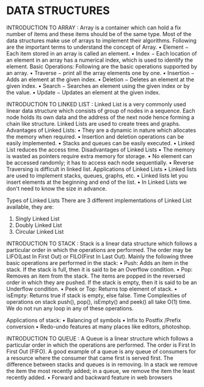 # DATA STRUCTURES
INTRODUCTION TO ARRAY :
Array is a container which can hold a fix number of items and these items should be of the same type. Most of the data structures make use of arrays to implement their algorithms. Following are the important terms to understand the concept of Array.
•	Element − Each item stored in an array is called an element.
•	Index − Each location of an element in an array has a numerical index, which is used to identify the element.
Basic Operations:
Following are the basic operations supported by an array.
•	Traverse − print all the array elements one by one.
•	Insertion − Adds an element at the given index.
•	Deletion − Deletes an element at the given index.
•	Search − Searches an element using the given index or by the value.
•	Update − Updates an element at the given index.

INTRODUCTION TO LINKED LIST :
Linked List is a very commonly used linear data structure which consists of group of nodes in a sequence.
Each node holds its own data and the address of the next node hence forming a chain like structure.
Linked Lists are used to create trees and graphs.
Advantages of Linked Lists:
•	They are a dynamic in nature which allocates the memory when required.
•	Insertion and deletion operations can be easily implemented.
•	Stacks and queues can be easily executed.
•	Linked List reduces the access time.
Disadvantages of Linked Lists
•	The memory is wasted as pointers require extra memory for storage.
•	No element can be accessed randomly; it has to access each node sequentially.
•	Reverse Traversing is difficult in linked list.
Applications of Linked Lists
•	Linked lists are used to implement stacks, queues, graphs, etc.
•	Linked lists let you insert elements at the beginning and end of the list.
•	In Linked Lists we don't need to know the size in advance.

 Types of Linked Lists
There are 3 different implementations of Linked List available, they are:
1.	Singly Linked List
2.	Doubly Linked List
3.	Circular Linked List

INTRODUCTION TO STACK :
Stack is a linear data structure which follows a particular order in which the operations are performed. The order may be LIFO(Last In First Out) or FILO(First In Last Out).
Mainly the following three basic operations are performed in the stack:
•	Push: Adds an item in the stack. If the stack is full, then it is said to be an Overflow condition.
•	Pop: Removes an item from the stack. The items are popped in the reversed order in which they are pushed. If the stack is empty, then it is said to be an Underflow condition.
•	Peek or Top: Returns top element of stack.
•	isEmpty: Returns true if stack is empty, else false.
Time Complexities of operations on stack
push(), pop(), isEmpty() and peek() all take O(1) time. We do not run any loop in any of these operations.

Applications of stack:
•	Balancing of symbols
•	Infix to Postfix /Prefix conversion
•	Redo-undo features at many places like editors, photoshop.

INTRODUCTION TO QUEUE :
A Queue is a linear structure which follows a particular order in which the operations are performed. The order is First In First Out (FIFO). A good example of a queue is any queue of consumers for a resource where the consumer that came first is served first. The difference between stacks and queues is in removing. In a stack we remove the item the most recently added; in a queue, we remove the item the least recently added.
•	Forward and backward feature in web browsers

